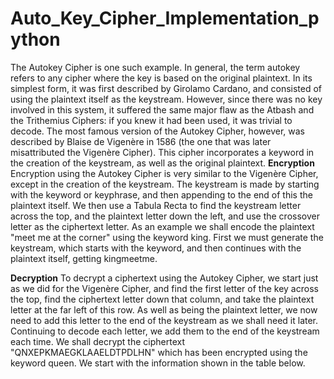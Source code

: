 # Auto_Key_Cipher_Implementation_python
The Autokey Cipher is one such example. In general, the term autokey refers to any cipher where the key is based on the original plaintext. In its simplest form, it was first described by Girolamo Cardano, and consisted of using the plaintext itself as the keystream. However, since there was no key involved in this system, it suffered the same major flaw as the Atbash and the Trithemius Ciphers: if you knew it had been used, it was trivial to decode.
The most famous version of the Autokey Cipher, however, was described by Blaise de Vigenère in 1586 (the one that was later misattributed the Vigenère Cipher). This cipher incorporates a keyword in the creation of the keystream, as well as the original plaintext.
**Encryption**
Encryption using the Autokey Cipher is very similar to the Vigenère Cipher, except in the creation of the keystream.
The keystream is made by starting with the keyword or keyphrase, and then appending to the end of this the plaintext itself.
We then use a Tabula Recta to find the keystream letter across the top, and the plaintext letter down the left, and use the crossover letter as the ciphertext letter.
As an example we shall encode the plaintext "meet me at the corner" using the keyword king. First we must generate the keystream, which starts with the keyword, and then continues with the plaintext itself, getting kingmeetme.


**Decryption**
To decrypt a ciphertext using the Autokey Cipher, we start just as we did for the Vigenère Cipher, and find the first letter of the key across the top, find the ciphertext letter down that column, and take the plaintext letter at the far left of this row. As well as being the plaintext letter, we now need to add this letter to the end of the keystream as we shall need it later. Continuing to decode each letter, we add them to the end of the keystream each time.
We shall decrypt the ciphertext "QNXEPKMAEGKLAAELDTPDLHN" which has been encrypted using the keyword queen. We start with the information shown in the table below.
